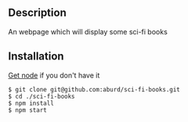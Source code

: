 ## Description

An webpage which will display some sci-fi books

## Installation

[Get node](https://nodejs.org/en/download/) if you don't have it

```
$ git clone git@github.com:aburd/sci-fi-books.git
$ cd ./sci-fi-books
$ npm install
$ npm start
```
